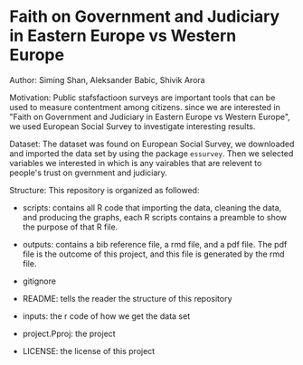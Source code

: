 # Faith on Government and Judiciary in Eastern Europe vs Western Europe

Author: Siming Shan, Aleksander Babic, Shivik Arora

Motivation: Public stafsfactioon surveys are important tools that can be used to measure contentment among citizens. since we are interested in "Faith on Government and Judiciary in Eastern Europe vs Western Europe", we used European Social Survey to investigate interesting results.

Dataset: The dataset was found on European Social Survey, we downloaded and imported the data set by using the package `essurvey`. Then we selected variables we interested in which is any vairables that are relevent to people's trust on gvernment and judiciary.

Structure: This repository is organized as followed:

* scripts: contains all R code that importing the data, cleaning the data, and producing the graphs, each R scripts contains a preamble to show the purpose of that R file.

* outputs: contains a bib reference file, a rmd file, and a pdf file. The pdf file is the outcome of this project, and this file is generated by the rmd file.

* gitignore

* README: tells the reader the structure of this repository

* inputs: the r code of how we get the data set

* project.Pproj: the project

* LICENSE: the license of this project
